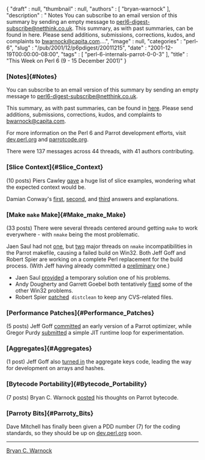 {
   "draft" : null,
   "thumbnail" : null,
   "authors" : [
      "bryan-warnock"
   ],
   "description" : " Notes You can subscribe to an email version of this summary by sending an empty message to perl6-digest-subscribe@netthink.co.uk. This summary, as with past summaries, can be found in here. Please send additions, submissions, corrections, kudos, and complaints to bwarnock@capita.com....",
   "image" : null,
   "categories" : "perl-6",
   "slug" : "/pub/2001/12/p6pdigest/20011215",
   "date" : "2001-12-19T00:00:00-08:00",
   "tags" : [
      "perl-6-internals-parrot-0-0-3"
   ],
   "title" : "This Week on Perl 6 (9 - 15 December 2001)"
}





### [Notes]{#Notes}

You can subscribe to an email version of this summary by sending an
empty message to <perl6-digest-subscribe@netthink.co.uk>.

This summary, as with past summaries, can be found in
[here](http://members.home.com/bcwarno/Perl6/digests/). Please send
additions, submissions, corrections, kudos, and complaints to
<bwarnock@capita.com>.

For more information on the Perl 6 and Parrot development efforts, visit
[dev.perl.org](http://dev.perl.org/perl6/) and
[parrotcode.org](http://www.parrotcode.org/).

There were 137 messages across 44 threads, with 41 authors contributing.

### [Slice Context]{#Slice_Context}

(10 posts) Piers Cawley
[gave](http://archive.develooper.com/perl6-language@perl.org/msg08814.html)
a huge list of slice examples, wondering what the expected context would
be.

Damian Conway's
[first](http://archive.develooper.com/perl6-language@perl.org/msg08815.html),
[second](http://archive.develooper.com/perl6-language@perl.org/msg08810.html),
and
[third](http://archive.develooper.com/perl6-language@perl.org/msg08813.html)
answers and explanations.

### [Make `make` Make]{#Make_make_Make}

(33 posts) There were several threads centered around getting `make` to
work everywhere - with `nmake` being the most problematic.

Jaen Saul had not
[one](http://archive.develooper.com/perl6-internals@perl.org/msg06952.html),
but
[two](http://archive.develooper.com/perl6-internals@perl.org/msg06969.html)
major threads on `nmake` incompatibilities in the Parrot makefile,
causing a failed build on Win32. Both Jeff Goff and Robert Spier are
working on a complete Perl replacement for the build process. (With Jeff
having already committed a
[preliminary](http://archive.develooper.com/perl6-internals@perl.org/msg06989.html)
one.)

-   Jaen Saul
    [provided](http://archive.develooper.com/perl6-internals@perl.org/msg06966.html)
    a temporary solution one of his problems.
-   Andy Dougherty and Garrett Goebel both tentatively
    [fixed](http://archive.develooper.com/perl6-internals@perl.org/msg07006.html)
    some of the other Win32 problems.
-   Robert Spier
    [patched](http://archive.develooper.com/perl6-internals@perl.org/msg07039.html)` distclean`
    to keep any CVS-related files.

### [Performance Patches]{#Performance_Patches}

(5 posts) Jeff Goff
[committed](http://archive.develooper.com/perl6-internals@perl.org/msg07017.html)
an early version of a Parrot optimizer, while Gregor Purdy
[submitted](http://archive.develooper.com/perl6-internals@perl.org/msg06941.html)
a simple JIT runtime loop for experimentation.

### [Aggregates]{#Aggregates}

(1 post) Jeff Goff also [turned
in](http://archive.develooper.com/perl6-internals@perl.org/msg06939.html)
the aggregate keys code, leading the way for development on arrays and
hashes.

### [Bytecode Portability]{#Bytecode_Portability}

(7 posts) Bryan C. Warnock
[posted](http://archive.develooper.com/perl6-internals@perl.org/msg06918.html)
his thoughts on Parrot bytecode.

### [Parroty Bits]{#Parroty_Bits}

Dave Mitchell has finally been given a PDD number (7) for the coding
standards, so they should be up on
[dev.perl.org](http://dev.perl.org/perl6/pdd/) soon.

------------------------------------------------------------------------

[Bryan C. Warnock](http://members.home.com/bcwarno/Perl6/)


